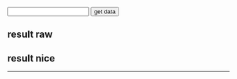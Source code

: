 <html>
<head>
<meta charset="utf-8"/>
<script>
function createCORSRequest(method, url) {
  var xhr = new XMLHttpRequest();
  xhr.open(method, url, true);
  return xhr;
}
function TestInput(callback) {
	xhr = createCORSRequest("POST", "https://terralego-scraper.herokuapp.com/graphql");
	xhr.responseType = 'json';
	xhr.setRequestHeader("Content-Type", "application/json");
	xhr.setRequestHeader("Accept", "application/json");
	xhr.onload = function () {
	  console.log('data returned:', xhr.response);
	  if (xhr.readyState === 4) {
	    if (xhr.status === 200) {
	      callback(xhr, showData);
	    } else {
	      console.error(xhr.statusText);
	    }
	  }
	}
	var insee = document.getElementById("myInput").value;
	var query = '{result(insee:"' + insee + '"){params results valueDate}}';
	xhr.send(JSON.stringify({
	  query: query
	}));
}

function myCallback(xhr, callback){
	var resJson = xhr.response;
	var res = '<pre>' + JSON.stringify(resJson, null, 4) + '</' + 'pre>';
	document.getElementById("result").innerHTML = res;
	var str = "Date : " + resJson.data.result.valueDate;
	document.getElementById("resultNice").innerHTML = str;
	callback(resJson);
}

function showData(json){
	//console.log('data3 : '+ JSON.stringify(json.data.result[0].params));
	var results = json.data.result
	var str = ""
	for (i = 0; i < results.length; i++){
		str += "\nDate : " + JSON.stringify(results[i].valueDate, null, 4);
		str += '\nParams : ' + '<pre>' + JSON.stringify(results[i].params, null, 4) + '</' + 'pre>';
		//str += "\nResults : " + JSON.stringify(results[i].results);
	}
	document.getElementById("resultNice").innerHTML = str;
}
</script>
</head>

<body>
<input id="myInput" type="text">
<button onclick="TestInput(myCallback)" >get data</button>
<br/>
<h2>result raw</h2>
<p id="result"></p>
<h2>result nice</h2>
<p id="resultNice"></p>
<hr/>
</body>
</html>

